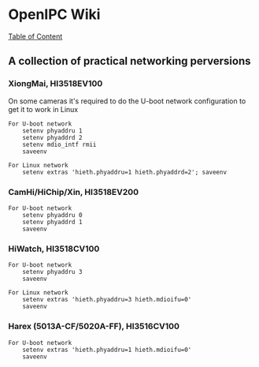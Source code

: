 # OpenIPC Wiki
[Table of Content](../README.md)

A collection of practical networking perversions
------------------------------------------------


### XiongMai, HI3518EV100
On some cameras it's required to do the U-boot network configuration to get it to work in Linux
```
For U-boot network
    setenv phyaddru 1
    setenv phyaddrd 2
    setenv mdio_intf rmii
    saveenv

For Linux network
    setenv extras 'hieth.phyaddru=1 hieth.phyaddrd=2'; saveenv
```

### CamHi/HiChip/Xin, HI3518EV200

```
For U-boot network
    setenv phyaddru 0
    setenv phyaddrd 1
    saveenv
```
### HiWatch, HI3518CV100

```
For U-boot network
    setenv phyaddru 3
    saveenv

For Linux network
    setenv extras 'hieth.phyaddru=3 hieth.mdioifu=0'
    saveenv
```

### Harex (5013A-CF/5020A-FF), HI3516CV100

```
For U-boot network
    setenv extras 'hieth.phyaddru=1 hieth.mdioifu=0'
    saveenv
```
